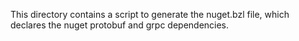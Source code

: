 This directory contains a script to generate the nuget.bzl file, which declares the nuget protobuf and grpc dependencies.
